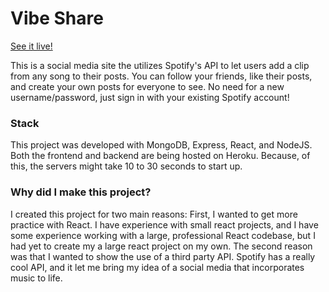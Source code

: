 <h1> Vibe Share </h1>
<a href="https://vibe-share.herokuapp.com/">See it live!</a>

This is a social media site the utilizes Spotify's API to let users add a clip from any song to their posts. You can follow your friends, like their posts, and create your own posts for everyone to see. No need for a new username/password, just sign in with your existing Spotify account!

<h3> Stack </h3> 
  
This project was developed with MongoDB, Express, React, and NodeJS.
Both the frontend and backend are being hosted on Heroku. Because, of this, the servers might take 10 to 30 seconds to start up.

<h3> Why did I make this project? </h3> 
  
I created this project for two main reasons: First, I wanted to get more practice with React. I have experience with small react projects, and I have some experience working with a large, professional React codebase, but I had yet to create my a large react project on my own. The second reason was that I wanted to show the use of a third party API. Spotify has a really cool API, and it let me bring my idea of a social media that incorporates music to life.
